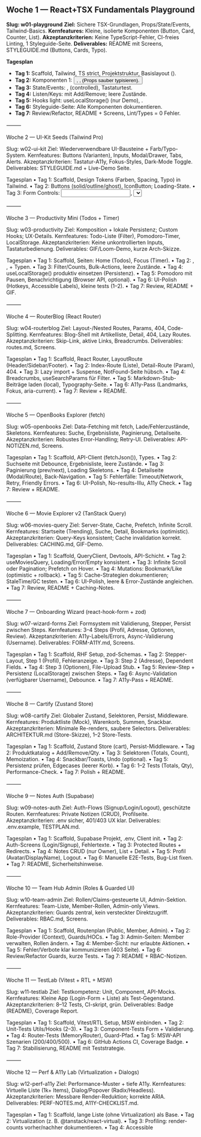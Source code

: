 ## Woche 1 — React+TSX Fundamentals Playground

**Slug: w01-playground**
__Ziel:__ Sichere TSX-Grundlagen, Props/State/Events, Tailwind-Basics.
__Kernfeatures:__ Kleine, isolierte Komponenten (Button, Card, Counter, List).
__Akzeptanzkriterien:__ Keine TypeScript-Fehler, CI-freies Linting, 1 Styleguide-Seite.
__Deliverables:__ README mit Screens, STYLEGUIDE.md (Buttons, Cards, Typo).

**__Tagesplan__**
- __Tag 1:__ Scaffold, Tailwind, TS strict, Projektstruktur, Basislayout (<AppShell/>).
- __Tag 2:__ Komponenten 1: <Button/>, <Badge/>, <Card/> (Props sauber typisieren).
- __Tag 3:__ State/Events: <Counter/>, <Toggle/> (controlled), Tastaturtest.
- __Tag 4:__ Listen/Keys: <TagList/> mit Add/Remove; leere Zustände.
- __Tag 5:__ Hooks light: useLocalStorage<T>() (nur Demo), <ThemeToggle/>.
- __Tag 6:__ Styleguide-Seite: Alle Komponenten dokumentieren.
- __Tag 7:__ Review/Refactor, README + Screens, Lint/Types = 0 Fehler.

⸻

Woche 2 — UI-Kit Seeds (Tailwind Pro)

Slug: w02-ui-kit
Ziel: Wiederverwendbare UI-Bausteine + Farb/Typo-System.
Kernfeatures: Buttons (Varianten), Inputs, Modal/Drawer, Tabs, Alerts.
Akzeptanzkriterien: Tastatur-A11y, Fokus-Styles, Dark-Mode Toggle.
Deliverables: STYLEGUIDE.md + Live-Demo Seite.

Tagesplan
	•	Tag 1: Scaffold, Design Tokens (Farben, Spacing, Typo) in Tailwind.
	•	Tag 2: Buttons (solid/outline/ghost), IconButton; Loading-State.
	•	Tag 3: Form Controls: <Input/>, <Select/>, <Checkbox/>, <Switch/>.
	•	Tag 4: Overlay: <Modal/> (ESC/Focus-Trap), <Drawer/> (optional).
	•	Tag 5: Navigation: <Tabs/>, <Breadcrumbs/>, <Navbar/>.
	•	Tag 6: Dark-Mode, reduzierte Bewegung, Transitions, Doku.
	•	Tag 7: Review, Cleanup, README + Screens.

⸻

Woche 3 — Productivity Mini (Todos + Timer)

Slug: w03-productivity
Ziel: Komposition + lokale Persistenz; Custom Hooks; UX-Details.
Kernfeatures: Todo-Liste (Filter), Pomodoro-Timer, LocalStorage.
Akzeptanzkriterien: Keine unkontrollierten Inputs, Tastaturbedienung.
Deliverables: GIF/Loom-Demo, kurze Arch-Skizze.

Tagesplan
	•	Tag 1: Scaffold, Seiten: Home (Todos), Focus (Timer).
	•	Tag 2: <TodoInput/>, <TodoItem/>, <TodoList/> + Typen.
	•	Tag 3: Filter/Counts, Bulk-Actions, leere Zustände.
	•	Tag 4: useLocalStorage<T>() produktiv einsetzen (Persistenz).
	•	Tag 5: Pomodoro mit Pausen, Benachrichtigung (Browser API, optional).
	•	Tag 6: UI-Polish (Hotkeys, Accessible Labels), kleine tests (1–2).
	•	Tag 7: Review, README + GIF.

⸻

Woche 4 — RouterBlog (React Router)

Slug: w04-routerblog
Ziel: Layout-/Nested Routes, Params, 404, Code-Splitting.
Kernfeatures: Blog-Shell mit Artikelliste, Detail, 404, Lazy Routes.
Akzeptanzkriterien: Skip-Link, aktive Links, Breadcrumbs.
Deliverables: routes.md, Screens.

Tagesplan
	•	Tag 1: Scaffold, React Router, LayoutRoute (Header/Sidebar/Footer).
	•	Tag 2: Index-Route (Liste), Detail-Route (Param), 404.
	•	Tag 3: Lazy import + Suspense, NotFound-Seite hübsch.
	•	Tag 4: Breadcrumbs, useSearchParams für Filter.
	•	Tag 5: Markdown-Stub-Beiträge laden (local), Typography-Seite.
	•	Tag 6: A11y-Pass (Landmarks, Fokus, aria-current).
	•	Tag 7: Review + README.

⸻

Woche 5 — OpenBooks Explorer (fetch)

Slug: w05-openbooks
Ziel: Data-Fetching mit fetch, Lade/Fehlerzustände, Skeletons.
Kernfeatures: Suche, Ergebnisliste, Paginierung, Detailseite.
Akzeptanzkriterien: Robustes Error-Handling; Retry-UI.
Deliverables: API-NOTIZEN.md, Screens.

Tagesplan
	•	Tag 1: Scaffold, API-Client (fetchJson<T>()), Types.
	•	Tag 2: Suchseite mit Debounce, Ergebnisliste, leere Zustände.
	•	Tag 3: Paginierung (prev/next), Loading Skeletons.
	•	Tag 4: Detailseite (Modal/Route), Back-Navigation.
	•	Tag 5: Fehlerfälle: Timeout/Network, Retry, Friendly Errors.
	•	Tag 6: UI-Polish, No-results-Illu, A11y Check.
	•	Tag 7: Review + README.

⸻

Woche 6 — Movie Explorer v2 (TanStack Query)

Slug: w06-movies-query
Ziel: Server-State, Cache, Prefetch, Infinite Scroll.
Kernfeatures: Startseite (Trending), Suche, Detail, Bookmarks (optimistic).
Akzeptanzkriterien: Query-Keys konsistent; Cache invalidation korrekt.
Deliverables: CACHING.md, GIF-Demo.

Tagesplan
	•	Tag 1: Scaffold, QueryClient, Devtools, API-Schicht.
	•	Tag 2: useMoviesQuery, Loading/Error/Empty konsistent.
	•	Tag 3: Infinite Scroll oder Pagination; Prefetch on Hover.
	•	Tag 4: Mutations: Bookmark/Like (optimistic + rollback).
	•	Tag 5: Cache-Strategien dokumentieren; StaleTime/GC testen.
	•	Tag 6: UI-Polish, leere & Error-Zustände angleichen.
	•	Tag 7: Review, README + Caching-Notes.

⸻

Woche 7 — Onboarding Wizard (react-hook-form + zod)

Slug: w07-wizard-forms
Ziel: Formsystem mit Validierung, Stepper, Persist zwischen Steps.
Kernfeatures: 3–4 Steps (Profil, Adresse, Optionen, Review).
Akzeptanzkriterien: A11y-Labels/Errors, Async-Validierung (Username).
Deliverables: FORM-A11Y.md, Screens.

Tagesplan
	•	Tag 1: Scaffold, RHF Setup, zod-Schemas.
	•	Tag 2: Stepper-Layout, Step 1 (Profil), Fehleranzeige.
	•	Tag 3: Step 2 (Adresse), Dependent Fields.
	•	Tag 4: Step 3 (Optionen), File-Upload Stub.
	•	Tag 5: Review-Step + Persistenz (LocalStorage) zwischen Steps.
	•	Tag 6: Async-Validation (verfügbarer Username), Debounce.
	•	Tag 7: A11y-Pass + README.

⸻

Woche 8 — Cartify (Zustand Store)

Slug: w08-cartify
Ziel: Globaler Zustand, Selektoren, Persist, Middleware.
Kernfeatures: Produktliste (Mock), Warenkorb, Summen, Snackbar.
Akzeptanzkriterien: Minimale Re-renders, saubere Selectors.
Deliverables: ARCHITEKTUR.md (Store-Skizze), 1–2 Store-Tests.

Tagesplan
	•	Tag 1: Scaffold, Zustand Store (cart), Persist-Middleware.
	•	Tag 2: Produktkatalog + Add/Remove/Qty.
	•	Tag 3: Selektoren (Totals, Count), Memoization.
	•	Tag 4: Snackbar/Toasts, Undo (optional).
	•	Tag 5: Persistenz prüfen, Edgecases (leerer Korb).
	•	Tag 6: 1–2 Tests (Totals, Qty), Performance-Check.
	•	Tag 7: Polish + README.

⸻

Woche 9 — Notes Auth (Supabase)

Slug: w09-notes-auth
Ziel: Auth-Flows (Signup/Login/Logout), geschützte Routen.
Kernfeatures: Private Notizen (CRUD), Profilseite.
Akzeptanzkriterien: .env sicher, 401/403 UX klar.
Deliverables: .env.example, TESTPLAN.md.

Tagesplan
	•	Tag 1: Scaffold, Supabase Projekt, .env, Client init.
	•	Tag 2: Auth-Screens (Login/Signup), Fehlertexte.
	•	Tag 3: Protected Routes + Redirects.
	•	Tag 4: Notes CRUD (nur Owner), List + Detail.
	•	Tag 5: Profil (Avatar/DisplayName), Logout.
	•	Tag 6: Manuelle E2E-Tests, Bug-List fixen.
	•	Tag 7: README, Sicherheitshinweise.

⸻

Woche 10 — Team Hub Admin (Roles & Guarded UI)

Slug: w10-team-admin
Ziel: Rollen/Claims-gesteuerte UI, Admin-Sektion.
Kernfeatures: Team-Liste, Member-Rollen, Admin-only Views.
Akzeptanzkriterien: Guards zentral, kein versteckter Direktzugriff.
Deliverables: RBAC.md, Screens.

Tagesplan
	•	Tag 1: Scaffold, Routenplan (Public, Member, Admin).
	•	Tag 2: Role-Provider (Context), Guards/HOCs.
	•	Tag 3: Admin-Seiten: Member verwalten, Rollen ändern.
	•	Tag 4: Member-Sicht: nur erlaubte Aktionen.
	•	Tag 5: Fehler/Verbote klar kommunizieren (403 Seite).
	•	Tag 6: Review/Refactor Guards, kurze Tests.
	•	Tag 7: README + RBAC-Notizen.

⸻

Woche 11 — TestLab (Vitest + RTL + MSW)

Slug: w11-testlab
Ziel: Testkompetenz: Unit, Component, API-Mocks.
Kernfeatures: Kleine App (Login-Form + Liste) als Test-Gegenstand.
Akzeptanzkriterien: 8–12 Tests, CI-skript, grün.
Deliverables: Badge (README), Coverage Report.

Tagesplan
	•	Tag 1: Scaffold, Vitest/RTL Setup, MSW einbinden.
	•	Tag 2: Unit-Tests Utils/Hooks (2–3).
	•	Tag 3: Component-Tests Form + Validierung.
	•	Tag 4: Router-Tests (MemoryRouter), Guard-Pfad.
	•	Tag 5: MSW-API Szenarien (200/400/500).
	•	Tag 6: GitHub Actions CI, Coverage Badge.
	•	Tag 7: Stabilisierung, README mit Teststrategie.

⸻

Woche 12 — Perf & A11y Lab (Virtualization + Dialogs)

Slug: w12-perf-a11y
Ziel: Performance-Muster + tiefe A11y.
Kernfeatures: Virtuelle Liste (1k+ Items), Dialog/Popover (Radix/Headless).
Akzeptanzkriterien: Messbare Render-Reduktion; korrekte ARIA.
Deliverables: PERF-NOTES.md, A11Y-CHECKLIST.md.

Tagesplan
	•	Tag 1: Scaffold, lange Liste (ohne Virtualization) als Base.
	•	Tag 2: Virtualization (z. B. @tanstack/react-virtual).
	•	Tag 3: Profiling: render-counts vorher/nachher dokumentieren.
	•	Tag 4: Accessible <Dialog/> + <Popover/>.
	•	Tag 5: Keyboard-Traps, Focus-Management, Tests light.
	•	Tag 6: Code-Splitting, useMemo/useCallback gezielt.
	•	Tag 7: README + Notizen.

⸻

Woche 13 — TaskFlow Kanban — MVP

Slug: w13-taskflow-mvp
Ziel: Grundgerüst Kanban (Boards/Listen/Tasks) + Query + Zustand.
Kernfeatures: CRUD, einfache Filter, optional Drag&Drop.
Akzeptanzkriterien: 0 Type-Errors, robuste Fehler-UI.
Deliverables: SPEC.md, Screens.

Tagesplan
	•	Tag 1: Scaffold, Datenmodelle (Types), API-Schicht (Mock/MSW).
	•	Tag 2: Boards-Liste, Create Board.
	•	Tag 3: Lists innerhalb Board, Create/List/Delete.
	•	Tag 4: Tasks in Lists, Create/Edit/Delete.
	•	Tag 5: Filter/Suche, leere Zustände.
	•	Tag 6: (Optional) Drag&Drop für Tasks.
	•	Tag 7: Review, README, erste Roadmap.

⸻

Woche 14 — TaskFlow — Collaboration

Slug: w14-taskflow-collab
Ziel: Kommentare, Activity Log, (optional) Realtime.
Kernfeatures: Task-Comments, History, Mentions (@).
Akzeptanzkriterien: Konfliktarme Updates; UX klar.
Deliverables: COLLAB.md, GIF-Demo.

Tagesplan
	•	Tag 1: Comments Modell + UI, Query/Mutation.
	•	Tag 2: Activity Log (Created/Updated/Moved).
	•	Tag 3: Mentions (UI only), Autocomplete.
	•	Tag 4: (Optional) Realtime via Supabase channels.
	•	Tag 5: Notif/Toasts, Fehlerfälle testen.
	•	Tag 6: A11y-Durchgang, Focus-Reihenfolge.
	•	Tag 7: Review + Doku.

⸻

Woche 15 — TaskFlow — Performance & Offline

Slug: w15-taskflow-perf
Ziel: Performance-Tuning, Code-Splitting, Offline-Resilienz.
Kernfeatures: Lazy Boards, Prefetching, Retry/Backoff.
Akzeptanzkriterien: Schneller TTI, stabile Fehlerbehandlung.
Deliverables: PERF-REPORT.md, Lighthouse ≥ 90.

Tagesplan
	•	Tag 1: Bundle-Analyse, große Chunks identifizieren.
	•	Tag 2: Route-Splitting, Preload критischer Routen.
	•	Tag 3: Memoization gezielt (heavy Components).
	•	Tag 4: Offline-Hinweise, Retry-Strategien.
	•	Tag 5: Error Boundaries, leere Zustände verfeinern.
	•	Tag 6: Messung vorher/nachher dokumentieren.
	•	Tag 7: README + Report.

⸻

Woche 16 — Portfolio + Polish

Slug: w16-portfolio
Ziel: Portfolio-Seite + Feinschliff aller Projekte.
Kernfeatures: Projektkacheln, Live-Links, Screens/GIFs, About.
Akzeptanzkriterien: Klare Struktur, schnelle Ladezeiten, responsive.
Deliverables: Portfolio-Deploy, 5-min Demo-Video, LinkedIn/GitHub Update.

Tagesplan
	•	Tag 1: Scaffold Portfolio, Grid der Projekte, Routing.
	•	Tag 2: Projektseiten mit Tech-Stack, Highlights, Lessons.
	•	Tag 3: Startseiten-Hero, Kontakt/Impressum.
	•	Tag 4: Performanz (Bilder optimieren), SEO-Meta.
	•	Tag 5: Checks: A11y, Mobile, dunkles Theme.
	•	Tag 6: Final-Pass über frühere Repos (READMEs, Screens).
	•	Tag 7: Veröffentlichung + Demo aufnehmen
